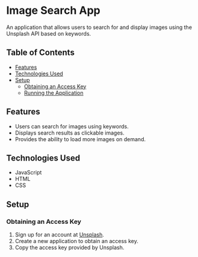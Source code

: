 # Image Search App

An application that allows users to search for and display images using the Unsplash API based on keywords.

## Table of Contents

- [Features](#features)
- [Technologies Used](#technologies-used)
- [Setup](#setup)
  - [Obtaining an Access Key](#obtaining-an-access-key)
  - [Running the Application](#running-the-application)

## Features

- Users can search for images using keywords.
- Displays search results as clickable images.
- Provides the ability to load more images on demand.

## Technologies Used

- JavaScript
- HTML
- CSS

## Setup

### Obtaining an Access Key

1. Sign up for an account at [Unsplash](https://unsplash.com/developers).
2. Create a new application to obtain an access key.
3. Copy the access key provided by Unsplash.

#

